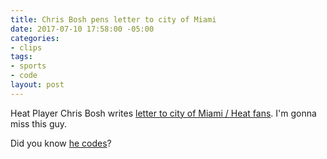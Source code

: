 ```yaml
---
title: Chris Bosh pens letter to city of Miami
date: 2017-07-10 17:58:00 -05:00
categories:
- clips
tags:
- sports
- code
layout: post
---
```


Heat Player Chris Bosh writes [letter to city of Miami / Heat fans](http://www.chrisbosh.com/a-letter-to-miami/). I'm gonna miss this guy.

Did you know [he codes](https://www.wired.com/2013/10/chris-bosh-why-everyone-should-learn-to-code/)?
